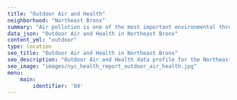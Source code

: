 ```yaml
---
title: "Outdoor Air and Health"
neighborhood: "Northeast Bronx"
summary: "Air pollution is one of the most important environmental threats to urban populations and while all people are exposed, pollutant emissions, levels of exposure, and population vulnerability vary across neighborhoods. Exposures to common air pollutants have been linked to respiratory and cardiovascular diseases, cancers, and premature deaths."
data_json: "Outdoor Air and Health in Northeast Bronx"
content_yml: "outdoor"
type: location
seo_title: "Outdoor Air and Health in Northeast Bronx"
seo_description: "Outdoor Air and Health data profile for the Northeast Bronx neighborhood of NYC."
seo_image: "images/nyc_health_report_outdoor_air_health.jpg"
menu:
    main:
        identifier: '04'
---
```

